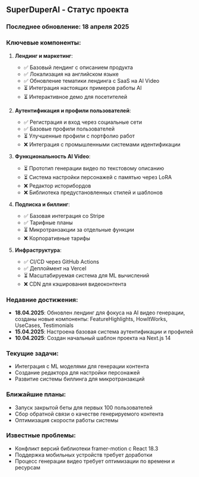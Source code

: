 ## SuperDuperAI - Статус проекта

### Последнее обновление: 18 апреля 2025

### Ключевые компоненты:

1. **Лендинг и маркетинг**:
   - ✅ Базовый лендинг с описанием продукта
   - ✅ Локализация на английском языке
   - ✅ Обновление тематики лендинга с SaaS на AI Video
   - ⏳ Интеграция настоящих примеров работы AI
   - ⏳ Интерактивное демо для посетителей

2. **Аутентификация и профили пользователей**:
   - ✅ Регистрация и вход через социальные сети
   - ✅ Базовые профили пользователей
   - ⏳ Улучшенные профили с портфолио работ
   - ❌ Интеграция с промышленными системами идентификации

3. **Функциональность AI Video**:
   - ⏳ Прототип генерации видео по текстовому описанию
   - ⏳ Система настройки персонажей с памятью через LoRA
   - ❌ Редактор историбордов
   - ❌ Библиотека предустановленных стилей и шаблонов

4. **Подписка и биллинг**:
   - ✅ Базовая интеграция со Stripe
   - ✅ Тарифные планы
   - ⏳ Микротранзакции за отдельные функции
   - ❌ Корпоративные тарифы

5. **Инфраструктура**:
   - ✅ CI/CD через GitHub Actions
   - ✅ Деплоймент на Vercel
   - ⏳ Масштабируемая система для ML вычислений
   - ❌ CDN для кэширования видеоконтента

### Недавние достижения:

- **18.04.2025**: Обновлен лендинг для фокуса на AI видео генерации, созданы новые компоненты: FeatureHighlights, HowItWorks, UseCases, Testimonials
- **15.04.2025**: Настроена базовая система аутентификации и профилей
- **10.04.2025**: Создан начальный шаблон проекта на Next.js 14

### Текущие задачи:

- Интеграция с ML моделями для генерации контента
- Создание редактора для настройки персонажей
- Развитие системы биллинга для микротранзакций

### Ближайшие планы:

- Запуск закрытой беты для первых 100 пользователей
- Сбор обратной связи о качестве генерируемого контента
- Оптимизация скорости работы системы

### Известные проблемы:

- Конфликт версий библиотеки framer-motion с React 18.3
- Поддержка мобильных устройств требует доработки
- Процесс генерации видео требует оптимизации по времени и ресурсам 